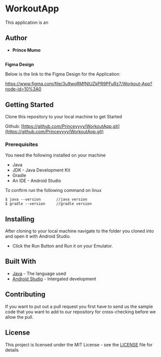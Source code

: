 # WorkoutApp

This application is an 

## Author

* **Prince Mumo** 

##
**Figma Design**

Below is the link to the Figma Design for the Application:

https://www.figma.com/file/3u9woRMfNIUZkPR9PFuRz7/Workout-App?node-id=10%3A0


## Getting Started

Clone this repository to your local machine to get Started

Github: [https://github.com/Princeyyyy/WorkoutApp.git](https://github.com/Princeyyyy/WorkoutApp.git)

### Prerequisites

You need the following installed on your machine
- Java
- JDK - Java Development Kit
- Gradle
- An IDE - Android Studio


To confirm run the following command on linux
```
$ java --version       //java version
$ gradle --version     //gradle version
```

## Installing

After cloning to your local machine navigate to the folder you cloned into and open it with Android Studio.
* Click the Run Button and Run it on your Emulator.



## Built With

* [Java](https://www.java.com/) - The language used
* [Android Studio](https://developer.android.com/) - Intergated development


## Contributing
If you want to put out a pull request you first have to send us the sample code that you want to add to our repository for cross-checking before we allow the pull.


## License

This project is licensed under the MIT License - see the [LICENSE](LICENSE) file for details